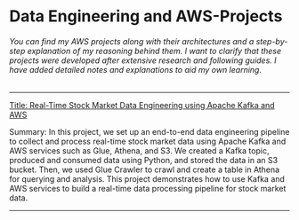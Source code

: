# Data Engineering and AWS-Projects

###### You can find my AWS projects along with their architectures and a step-by-step explanation of my reasoning behind them. I want to clarify that these projects were developed after extensive research and following guides. I have added detailed notes and explanations to aid my own learning.

------------------------------------------------------------------------------------------------------------------------------------------------------------------------



[Title: Real-Time Stock Market Data Engineering using Apache Kafka and AWS](https://github.com/Aff1nity/AWS-Projects/tree/main/Real-Time%20Stock%20Market%20Data%20Engineering%20using%20Apache%20Kafka%20and%20AWS)

Summary: In this project, we set up an end-to-end data engineering pipeline to collect and process real-time stock market data using Apache Kafka and AWS services such as Glue, Athena, and S3. We created a Kafka topic, produced and consumed data using Python, and stored the data in an S3 bucket. Then, we used Glue Crawler to crawl and create a table in Athena for querying and analysis. This project demonstrates how to use Kafka and AWS services to build a real-time data processing pipeline for stock market data.

------------------------------------------------------------------------------------------------------------------------------------------------------------------------
